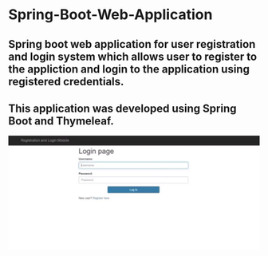 # Spring-Boot-Web-Application
<h2>Spring boot web application for user registration and login system which allows user to register to the appliction and login to the application using registered credentials.</h2>
<h2>This application was developed using Spring Boot and Thymeleaf.</h2>
<img src = "screenshots.jpeg">
